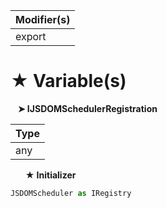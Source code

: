 | Modifier(s)                            |
|----------------------------------------|
| export |

# &#9733; Variable(s)

&nbsp;&nbsp; **&#10148; IJSDOMSchedulerRegistration**

| Type                        |
|-----------------------------|
| any |

&nbsp;&nbsp;&nbsp;&nbsp;&nbsp; **&#9733; Initializer**

```ts
JSDOMScheduler as IRegistry
```
